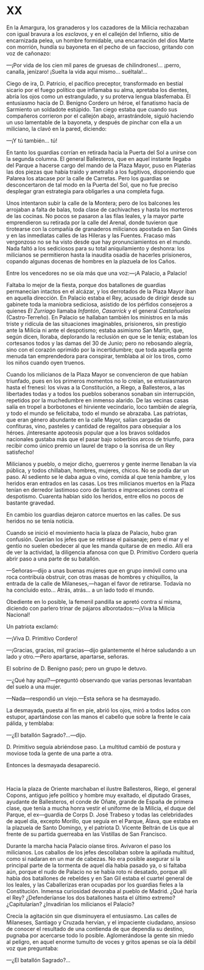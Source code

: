 # XX

En la Amargura, los granaderos y los cazadores de la Milicia rechazaban con
igual bravura a los *esclavos*, y en el callejón del Infierno, sitio de
encarnizada pelea, un hombre formidable, una encarnación del dios Marte con
morrión, hundía su bayoneta en el pecho de un faccioso, gritando con voz de
cañonazo:

—¡Por vida de los cien mil pares de gruesas de chilindrones!... ¡perro,
canalla, jenízaro! ¡Suelta la vida aquí mismo... suéltala!...

Ciego de ira, D. Patricio, el pacífico preceptor, transformado en bestial
sicario por el fuego político que inflamaba su alma, apretaba los dientes,
abría los ojos como un estrangulado, y su proterva lengua blasfemaba. El
entusiasmo hacía de D. Benigno Cordero un héroe, el fanatismo hacía de
Sarmiento un soldadote  estúpido. Tan ciego estaba que cuando sus
compañeros corrieron por el callejón abajo, arrastrándole, siguió haciendo un
uso lamentable de la bayoneta, y después de pinchar con ella a un miliciano,
la clavó en la pared, diciendo:

—¡Y tú también... tú!

En tanto los guardias corrían en retirada hacia la Puerta del Sol a unirse
con la segunda columna. El general Ballesteros, que en aquel instante llegaba
del Parque a hacerse cargo del mando de la Plaza Mayor, puso en Platerías
las dos piezas que había traído y ametralló a los fugitivos, disponiendo que
Palarea los atacase por la calle de Carretas. Pero los guardias se
desconcertaron de tal modo en la Puerta del Sol, que no fue preciso desplegar
gran estrategia para obligarles a una completa fuga.

Unos intentaron subir la calle de la Montera; pero de los balcones les
arrojaban a falta de balas, toda clase de cachivaches y hasta los morteros de
las cocinas. No pocos se pasaron a las filas leales, y la mayor parte
emprendieron su retirada por la calle del Arenal, donde tuvieron que
tirotearse con la compañía de granaderos milicianos apostada en San Ginés y
en las inmediatas calles de las Hileras  y las Fuentes. Fracaso más
vergonzoso no se ha visto desde que hay pronunciamientos en el mundo.
Nada faltó a los sediciosos para su total aniquilamiento y deshonra: los
milicianos se permitieron hasta la inaudita osadía de hacerles prisioneros,
copando algunas docenas de hombres en la plazuela de los Caños.

Entre los vencedores no se oía más que una voz:—¡A Palacio, a Palacio!

Faltaba lo mejor de la fiesta, porque dos batallones de guardias permanecían
intactos en el alcázar, y los derrotados de la Plaza Mayor iban en aquella
dirección. En Palacio estaba el Rey, acusado de dirigir desde su gabinete toda
la maniobra sediciosa, asistido de los pérfidos consejeros a quienes *El
Zurriago* llamaba *Infantón*, *Casarrick* y el general *Castañuelas*
(Castro-Terreño). En Palacio se hallaban también los ministros en la más triste
y ridícula de las situaciones imaginables, prisioneros, sin prestigio ante la
Milicia ni ante el despotismo; estaba asimismo San Martín, que, según dicen,
lloraba, deplorando la reclusión en que se le tenía; estaban los cortesanos
todos y las damas del 30 de Junio; pero no rebosando alegría, sino con el
corazón oprimido por la incertidumbre; que toda aquella gente menuda tan
emprendedora para  conspirar, temblaba al oír los tiros, como los niños cuando
oyen truenos.

Cuando los milicianos de la Plaza Mayor se convencieron de que habían
triunfado, pues en los primeros momentos no lo creían, se entusiasmaron
hasta el frenesí: los vivas a la Constitución, a Riego, a Ballesteros, a las
libertades todas y a todos los pueblos soberanos sonaban sin interrupción,
repetidos por la muchedumbre en inmenso alarido. De las vecinas casas salía
en tropel a borbotones el hirviente vecindario, loco también de alegría, y
todo el mundo se felicitaba, todo el mundo se abrazaba. Las patriotas, que
eran género abundante en la calle Mayor, salían cargadas de confituras, vino,
pasteles y cantidad de regalitos para obsequiar a los héroes. ¡Interesante
apoteosis popular que a los bravos soldados nacionales gustaba más que el
pasar bajo soberbios arcos de triunfo, para recibir como único premio un
laurel de trapo o la sonrisa de un Rey satisfecho!

Milicianos y pueblo, o mejor dicho, guerreros y gente inerme llenaban la
vía pública, y todos chillaban, hombres, mujeres, chicos. No se podía dar un
paso. Al sediento se le daba agua o vino, comida al que tenía hambre, y los
heridos eran entrados en las casas. Los  tres milicianos muertos en la
Plaza tenían en derredor lastimoso coro de llantos e imprecaciones contra el
despotismo. Cuarenta habían sido los heridos, entre ellos no pocos de
bastante gravedad.

En cambio los guardias dejaron catorce muertos en las calles. De sus
heridos no se tenía noticia.

Cuando se inició el movimiento hacia la plaza de Palacio, hubo gran
confusión. Querían los jefes que se retirase el paisanaje; pero el mar y el
gentío no suelen obedecer al que les manda quitarse de en medio. Allí era de
ver la actividad, la diligencia afanosa con que D. Primitivo Cordero quería
abrir paso a una parte de su batallón.

—Señoras—dijo a unas buenas mujeres que en grupo inmóvil como una roca
contribuía obstruir, con otras masas de hombres y chiquillos, la entrada de la
calle de Milaneses,—hagan el favor de retirarse. Todavía no ha concluido
esto... Atrás, atrás... a un lado todo el mundo.

Obediente en lo posible, la femenil pandilla se apretó contra sí misma,
diciendo con parlero trinar de pájaros alborotados:—¡Viva la Milicia Nacional!

Un patriota exclamó: 

—¡Viva D. Primitivo Cordero!

—¡Gracias, gracias, mil gracias—dijo galantemente el héroe saludando a un
lado y otro.—Pero apartarse, apartarse, señoras.

El sobrino de D. Benigno pasó; pero un grupo le detuvo.

—¿Qué hay aquí?—preguntó observando que varias personas levantaban del
suelo a una mujer.

—Nada—respondió un viejo.—Esta señora se ha desmayado.

La desmayada, puesta al fin en pie, abrió los ojos, miró a todos lados con
estupor, apartándose con las manos el cabello que sobre la frente le caía
pálida, y temblaba:

—¿El batallón Sagrado?...—dijo.

D. Primitivo seguía abriéndose paso. La multitud cambió de postura y
moviose toda la gente de una parte a otra.

Entonces la desmayada desapareció.

<p> </p>

Hacia la plaza de Oriente marchaban el ilustre Ballesteros, Riego, el
general Copons, antiguo jefe político y hombre muy exaltado, el diputado
Grases, ayudante de Ballesteros, el conde de Oñate, grande de España de
primera clase, que tenía a mucha honra vestir  el uniforme de la Milicia,
el duque del Parque, el ex—guardia de Corps D. José Trabeso y todas las
celebridades de aquel día, excepto Morillo, que seguía en el Parque, Álava,
que estaba en la plazuela de Santo Domingo, y el patriota D. Vicente Beltrán
de Lis que al frente de su partida guerreaba en las Vistillas de San Francisco.

Durante la marcha hacia Palacio oíanse tiros. Avivaron el paso los
milicianos. Los caballos de los jefes descollaban sobre la apiñada multitud,
como si nadaran en un mar de cabezas. No era posible asegurar si la principal
parte de la tormenta de aquel día había pasado ya, o si faltaba aún, porque el
nudo de Palacio no se había roto ni desatado, porque allí había dos batallones
de rebeldes y en San Gil estaba el cuartel general de los leales, y las
Caballerizas eran ocupadas por los guardias fieles a la Constitución. Inmensa
curiosidad devoraba al pueblo de Madrid. ¿Qué haría el Rey? ¿Defenderíanse
los dos batallones hasta el último extremo? ¿Capitularían? ¿Invadirían los
milicianos el Palacio?

Crecía la agitación sin que disminuyera el entusiasmo. Las calles de
Milaneses, Santiago y Cruzada hervían, y el impaciente ciudadano, ansioso de
conocer el resultado de una contienda  de que dependía su destino,
pugnaba por acercarse todo lo posible. Aglomerándose la gente sin miedo al
peligro, en aquel enorme tumulto de voces y gritos apenas se oía la débil voz
que preguntaba:

—¿El batallón Sagrado?...
